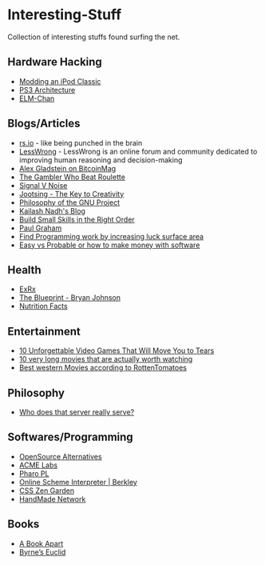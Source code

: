 # Interesting-Stuff
Collection of interesting stuffs found surfing the net.

## Hardware Hacking

 - [Modding an iPod Classic](https://www.ajfriesen.com/modding-an-ipod-classic/)
 - [PS3 Architecture](https://www.copetti.org/writings/consoles/playstation-3/)
 - [ELM-Chan](http://elm-chan.org/)

## Blogs/Articles

 - [rs.io](https://rs.io/guided-tour/) - like being punched in the brain
 - [LessWrong](https://www.lesswrong.com/) - LessWrong is an online forum and community dedicated to improving human reasoning and decision-making
 - [Alex Gladstein on BitcoinMag](https://bitcoinmagazine.com/authors/alexgladstein)
 - [The Gambler Who Beat Roulette](https://www.bloomberg.com/features/2023-how-to-beat-roulette-gambler-figures-it-out/?utm_source=pocket-newtab-intl-en)
 - [Signal V Noise](https://m.signalvnoise.com/category/greatest-hits/)
 - [Jootsing - The Key to Creativity](https://fs.blog/jootsing/)
 - [Philosophy of the GNU Project](https://www.gnu.org/philosophy/philosophy.html#content)
 - [Kailash Nadh's Blog](https://nadh.in/)
 - [Build Small Skills in the Right Order](https://www.lesswrong.com/posts/qwdupkFd6kmeZHYXy/build-small-skills-in-the-right-order)
 - [Paul Graham](http://www.paulgraham.com/articles.html)
 - [Find Programming work by increasing luck surface area](https://blog.kowalczyk.info/article/4682085af50b41f88460593d21db6182/find-programming-work-by-increasing-luck-surface-area.html)
 - [Easy vs Probable or how to make money with software](https://blog.kowalczyk.info/article/ahcj/easy-vs.probable-or-how-to-make-money-with-software.html)

## Health

 - [ExRx](https://exrx.net/Beginning)
 - [The Blueprint - Bryan Johnson](https://blueprint.bryanjohnson.co/)
 - [Nutrition Facts](https://nutritionfacts.org/)

## Entertainment

 - [10 Unforgettable Video Games That Will Move You to Tears](https://www.inverse.com/gaming/persona-3-10-video-games-cry-heartbreaking-sad?utm_source=pocket-newtab-intl-en)
 - [10 very long movies that are actually worth watching](https://faroutmagazine.co.uk/10-very-long-movies-that-are-actually-worth-watching/?utm_source=pocket-newtab-intl-en)
 - [Best western Movies according to RottenTomatoes](https://movieweb.com/best-western-movies-rotten-tomatoes/?utm_source=pocket-newtab-intl-en)

## Philosophy

 - [Who does that server really serve?](https://www.gnu.org/philosophy/who-does-that-server-really-serve.html)

## Softwares/Programming

 - [OpenSource Alternatives](https://www.opensourcealternative.to/)
 - [ACME Labs](https://acme.com/)
 - [Pharo PL](https://pharo.org/)
 - [Online Scheme Interpreter | Berkley](https://inst.eecs.berkeley.edu/~cs61a/fa14/assets/interpreter/scheme.html)
 - [CSS Zen Garden](http://www.csszengarden.com/)
 - [HandMade Network](https://handmade.network/)

## Books

 - [A Book Apart](https://abookapart.com/collections/books)
 - [Byrne’s Euclid](https://www.c82.net/euclid/)
